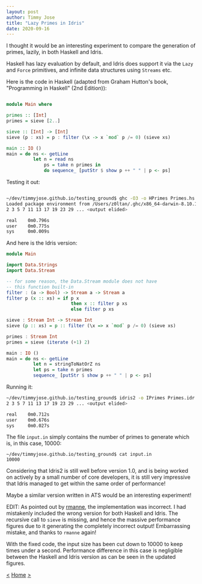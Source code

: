 ```yaml
---
layout: post
author: Timmy Jose
title: "Lazy Primes in Idris"
date: 2020-09-16
---
```


I thought it would be an interesting experiment to compare the generation of primes, lazily, in both Haskell and Idris.

Haskell has lazy evaluation by default, and Idris does support it via the `Lazy` and `Force` primitives, and infinite data structures
using `Streams` etc.

Here is the code in Haskell (adapted from Graham Hutton's book, "Programming in Haskell" (2nd Edition)):

```haskell

module Main where

primes :: [Int]
primes = sieve [2..]

sieve :: [Int] -> [Int]
sieve (p : xs) = p : filter (\x -> x `mod` p /= 0) (sieve xs)

main :: IO ()
main = do ns <- getLine
          let n = read ns
              ps = take n primes in
              do sequence_ [putStr $ show p ++ " " | p <- ps]

```

Testing it out:

```bash

~/dev/timmyjose.github.io/testing_ground$ ghc -O3 -o HPrimes Primes.hs && time ./HPrimes < input.in
Loaded package environment from /Users/z0ltan/.ghc/x86_64-darwin-8.10.1/environments/default
2 3 5 7 11 13 17 19 23 29 ... <output elided>

real    0m0.796s
user    0m0.775s
sys     0m0.009s
```

And here is the Idris version:

```haskell
module Main 

import Data.Strings
import Data.Stream

-- for some reason, the Data.Stream module does not have 
-- this function built-in
filter : (a -> Bool) -> Stream a -> Stream a
filter p (x :: xs) = if p x 
                        then x :: filter p xs
                        else filter p xs

sieve : Stream Int -> Stream Int
sieve (p :: xs) = p :: filter (\x => x `mod` p /= 0) (sieve xs)

primes : Stream Int
primes = sieve (iterate (+1) 2)

main : IO ()
main = do ns <- getLine
          let n = stringToNatOrZ ns
          let ps = take n primes
          sequence_ [putStr $ show p ++ " " | p <- ps]
```

Running it:

```bash
~/dev/timmyjose.github.io/testing_ground$ idris2 -o IPrimes Primes.idr && time ./build/exec/IPrimes < input.in
2 3 5 7 11 13 17 19 23 29 ... <output elided>

real    0m0.712s
user    0m0.676s
sys     0m0.027s
```

The file `input.in` simply contains the number of primes to generate which is, in this case, 10000:

```
~/dev/timmyjose.github.io/testing_ground$ cat input.in
10000
```

Considering that Idris2 is still well before version 1.0, and is being worked on actively by a small number of core developers, it is still very impressive that Idris managed to get within the same order of performance!

Maybe a similar version written in ATS would be an interesting experiment!

EDIT: As pointed out by [rmanne](https://github.com/rmanne), the implementation was incorrect. I had mistakenly included the wrong version for both Haskell and Idris. The recursive
call to `sieve` is missing, and hence the massive performance figures due to it generating the completely incorrect output! Embarrassing mistake, and thanks to `rmanne` again!

With the fixed code, the input size has been cut down to 10000 to keep times under a second. Performance difference in this case is negligible between the Haskell and Idris version as can be 
seen in the updated figures.

[<](2020-09-01-matrix-operations-in-idris)
[Home](/index.html)
[>](2020-09-19-parser-combinator-library-idris)

